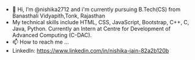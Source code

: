 - 👋 Hi, I’m @nishika2712 and i'm currently pursuing B.Tech(CS) from Banasthali Vidyapith,Tonk, Rajasthan
- My technical skills include HTML, CSS, JavaScript, Bootstrap, C++, C, Java, Python. Currently an Intern at Centre for Development of Advanced Computing (C-DAC).
- 📫 How to reach me ...
-  LinkedIn: https://www.linkedin.com/in/nishika-jain-82a2b120b

<!---
nishika2712/nishika2712 is a ✨ special ✨ repository because its `README.md` (this file) appears on your GitHub profile.
You can click the Preview link to take a look at your changes.
--->
